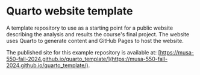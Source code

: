 # Quarto website template

A template repository to use as a starting point for a public website describing
the analysis and results the course's final project. The website uses
Quarto to generate content and GitHub Pages to host the website.

The published site for this example repository is available at: [https://musa-550-fall-2024.github.io/quarto_template/](https://musa-550-fall-2024.github.io/quarto_template/).
